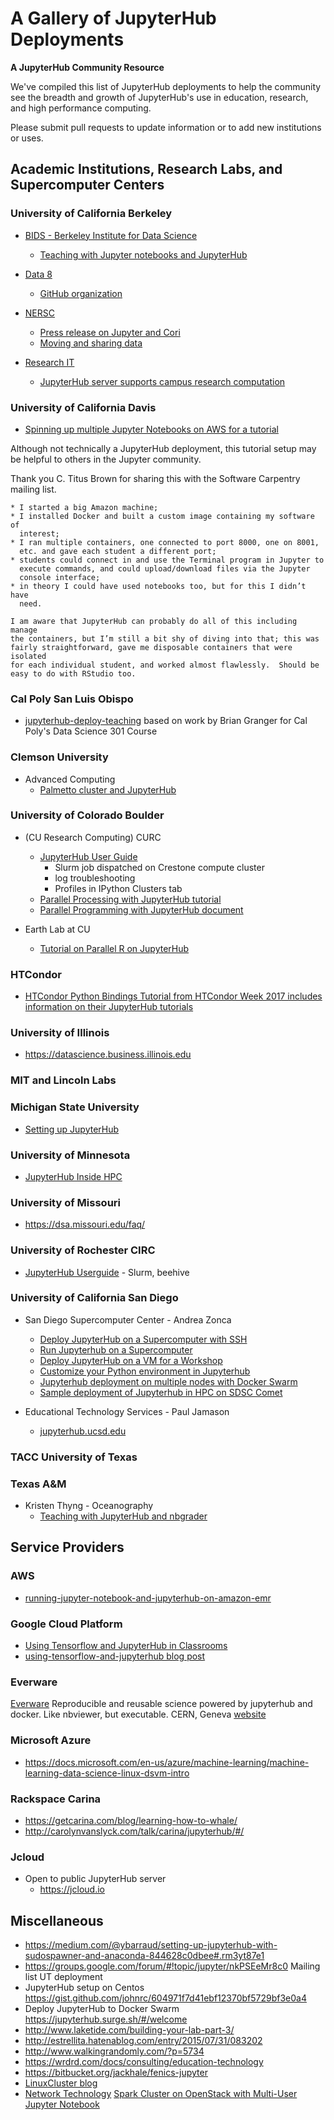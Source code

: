 # A Gallery of JupyterHub Deployments

**A JupyterHub Community Resource**

We've compiled this list of JupyterHub deployments to help the community
see the breadth and growth of JupyterHub's use in education, research, and
high performance computing.

Please submit pull requests to update information or to add new institutions or uses.


## Academic Institutions, Research Labs, and Supercomputer Centers

### University of California Berkeley

- [BIDS - Berkeley Institute for Data Science](https://bids.berkeley.edu/)
    - [Teaching with Jupyter notebooks and JupyterHub](https://bids.berkeley.edu/resources/videos/teaching-ipythonjupyter-notebooks-and-jupyterhub)

- [Data 8](http://data8.org/)
    - [GitHub organization](https://github.com/data-8)

- [NERSC](http://www.nersc.gov/)
    - [Press release on Jupyter and Cori](http://www.nersc.gov/news-publications/nersc-news/nersc-center-news/2016/jupyter-notebooks-will-open-up-new-possibilities-on-nerscs-cori-supercomputer/)
    - [Moving and sharing data](https://www.nersc.gov/assets/Uploads/03-MovingAndSharingData-Cholia.pdf)

- [Research IT](http://research-it.berkeley.edu)
    - [JupyterHub server supports campus research computation](http://research-it.berkeley.edu/blog/17/01/24/free-fully-loaded-jupyterhub-server-supports-campus-research-computation)

### University of California Davis

- [Spinning up multiple Jupyter Notebooks on AWS for a tutorial](https://github.com/mblmicdiv/course2017/blob/master/exercises/sourmash-setup.md)

Although not technically a JupyterHub deployment, this tutorial setup
may be helpful to others in the Jupyter community.

Thank you C. Titus Brown for sharing this with the Software Carpentry
mailing list.

```
* I started a big Amazon machine;
* I installed Docker and built a custom image containing my software of
  interest;
* I ran multiple containers, one connected to port 8000, one on 8001,
  etc. and gave each student a different port;
* students could connect in and use the Terminal program in Jupyter to
  execute commands, and could upload/download files via the Jupyter
  console interface;
* in theory I could have used notebooks too, but for this I didn’t have
  need.

I am aware that JupyterHub can probably do all of this including manage
the containers, but I’m still a bit shy of diving into that; this was
fairly straightforward, gave me disposable containers that were isolated
for each individual student, and worked almost flawlessly.  Should be
easy to do with RStudio too.
```

### Cal Poly San Luis Obispo

- [jupyterhub-deploy-teaching](https://github.com/jupyterhub/jupyterhub-deploy-teaching) based on work by Brian Granger for Cal Poly's Data Science 301 Course

### Clemson University

- Advanced Computing
    - [Palmetto cluster and JupyterHub](http://citi.sites.clemson.edu/2016/08/18/JupyterHub-for-Palmetto-Cluster.html)

### University of Colorado Boulder

- (CU Research Computing) CURC 
    - [JupyterHub User Guide](https://www.rc.colorado.edu/support/user-guide/jupyterhub.html)
        - Slurm job dispatched on Crestone compute cluster
        - log troubleshooting
        - Profiles in IPython Clusters tab
    - [Parallel Processing with JupyterHub tutorial](https://www.rc.colorado.edu/support/examples-and-tutorials/parallel-processing-with-jupyterhub.html)
    - [Parallel Programming with JupyterHub document](https://www.rc.colorado.edu/book/export/html/833)

- Earth Lab at CU
    - [Tutorial on Parallel R on JupyterHub](https://earthdatascience.org/tutorials/parallel-r-on-jupyterhub/)

### HTCondor

- [HTCondor Python Bindings Tutorial from HTCondor Week 2017 includes information on their JupyterHub tutorials](https://research.cs.wisc.edu/htcondor/HTCondorWeek2017/presentations/TueBockelman_Python.pdf)

### University of Illinois

- https://datascience.business.illinois.edu

### MIT and Lincoln Labs


### Michigan State University

- [Setting up JupyterHub](https://mediaspace.msu.edu/media/Setting+Up+Your+JupyterHub+Password/1_hgv13aag/11980471)

### University of Minnesota

- [JupyterHub Inside HPC](https://insidehpc.com/tag/jupyterhub/)

### University of Missouri

- https://dsa.missouri.edu/faq/

### University of Rochester CIRC 

- [JupyterHub Userguide](https://info.circ.rochester.edu/Web_Applications/JupyterHub.html) - Slurm, beehive

### University of California San Diego

- San Diego Supercomputer Center - Andrea Zonca
    - [Deploy JupyterHub on a Supercomputer with SSH](https://zonca.github.io/2017/05/jupyterhub-hpc-batchspawner-ssh.html)
    - [Run Jupyterhub on a Supercomputer](https://zonca.github.io/2015/04/jupyterhub-hpc.html)
    - [Deploy JupyterHub on a VM for a Workshop](https://zonca.github.io/2016/04/jupyterhub-sdsc-cloud.html)
    - [Customize your Python environment in Jupyterhub](https://zonca.github.io/2017/02/customize-python-environment-jupyterhub.html)
    - [Jupyterhub deployment on multiple nodes with Docker Swarm](https://zonca.github.io/2016/05/jupyterhub-docker-swarm.html)
    - [Sample deployment of Jupyterhub in HPC on SDSC Comet](https://zonca.github.io/2017/02/sample-deployment-jupyterhub-hpc.html)

- Educational Technology Services - Paul Jamason
    - [jupyterhub.ucsd.edu](https://jupyterhub.ucsd.edu)
    
### TACC University of Texas

### Texas A&M

- Kristen Thyng - Oceanography
    - [Teaching with JupyterHub and nbgrader](http://kristenthyng.com/blog/2016/09/07/jupyterhub+nbgrader/)



## Service Providers

### AWS

- [running-jupyter-notebook-and-jupyterhub-on-amazon-emr](https://aws.amazon.com/blogs/big-data/running-jupyter-notebook-and-jupyterhub-on-amazon-emr/)

### Google Cloud Platform

- [Using Tensorflow and JupyterHub in Classrooms](https://cloud.google.com/solutions/using-tensorflow-jupyterhub-classrooms)
- [using-tensorflow-and-jupyterhub blog post](https://opensource.googleblog.com/2016/10/using-tensorflow-and-jupyterhub.html)

### Everware

[Everware](https://github.com/everware) Reproducible and reusable science powered by jupyterhub and docker. Like nbviewer, but executable. CERN, Geneva [website](http://everware.xyz/)


### Microsoft Azure

- https://docs.microsoft.com/en-us/azure/machine-learning/machine-learning-data-science-linux-dsvm-intro

### Rackspace Carina

- https://getcarina.com/blog/learning-how-to-whale/
- http://carolynvanslyck.com/talk/carina/jupyterhub/#/

### Jcloud
- Open to public JupyterHub server
    - https://jcloud.io
## Miscellaneous

- https://medium.com/@ybarraud/setting-up-jupyterhub-with-sudospawner-and-anaconda-844628c0dbee#.rm3yt87e1
- https://groups.google.com/forum/#!topic/jupyter/nkPSEeMr8c0 Mailing list UT deployment
- JupyterHub setup on Centos https://gist.github.com/johnrc/604971f7d41ebf12370bf5729bf3e0a4
- Deploy JupyterHub to Docker Swarm https://jupyterhub.surge.sh/#/welcome
- http://www.laketide.com/building-your-lab-part-3/
- http://estrellita.hatenablog.com/entry/2015/07/31/083202
- http://www.walkingrandomly.com/?p=5734
- https://wrdrd.com/docs/consulting/education-technology
- https://bitbucket.org/jackhale/fenics-jupyter
- [LinuxCluster blog](https://linuxcluster.wordpress.com/category/application/jupyterhub/)
- [Network Technology](https://arnesund.com/tag/jupyterhub/) [Spark Cluster on OpenStack with Multi-User Jupyter Notebook](https://arnesund.com/2015/09/21/spark-cluster-on-openstack-with-multi-user-jupyter-notebook/)
